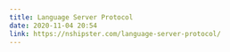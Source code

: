 ```yaml
---
title: Language Server Protocol
date: 2020-11-04 20:54
link: https://nshipster.com/language-server-protocol/
---
```

